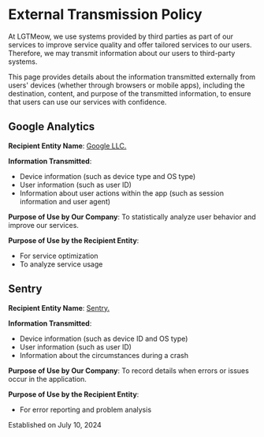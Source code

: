 # External Transmission Policy

At LGTMeow, we use systems provided by third parties as part of our services to improve service quality and offer tailored services to our users. Therefore, we may transmit information about our users to third-party systems.

This page provides details about the information transmitted externally from users' devices (whether through browsers or mobile apps), including the destination, content, and purpose of the transmitted information, to ensure that users can use our services with confidence.

## Google Analytics

**Recipient Entity Name**: [Google LLC.](https://about.google/intl/ALL_jp/)

**Information Transmitted**:

- Device information (such as device type and OS type)
- User information (such as user ID)
- Information about user actions within the app (such as session information and user agent)

**Purpose of Use by Our Company**: To statistically analyze user behavior and improve our services.

**Purpose of Use by the Recipient Entity**:

- For service optimization
- To analyze service usage

## Sentry

**Recipient Entity Name**: [Sentry.](https://sentry.io/about/)

**Information Transmitted**:

- Device information (such as device ID and OS type)
- User information (such as user ID)
- Information about the circumstances during a crash

**Purpose of Use by Our Company**: To record details when errors or issues occur in the application.

**Purpose of Use by the Recipient Entity**:

- For error reporting and problem analysis

Established on July 10, 2024
